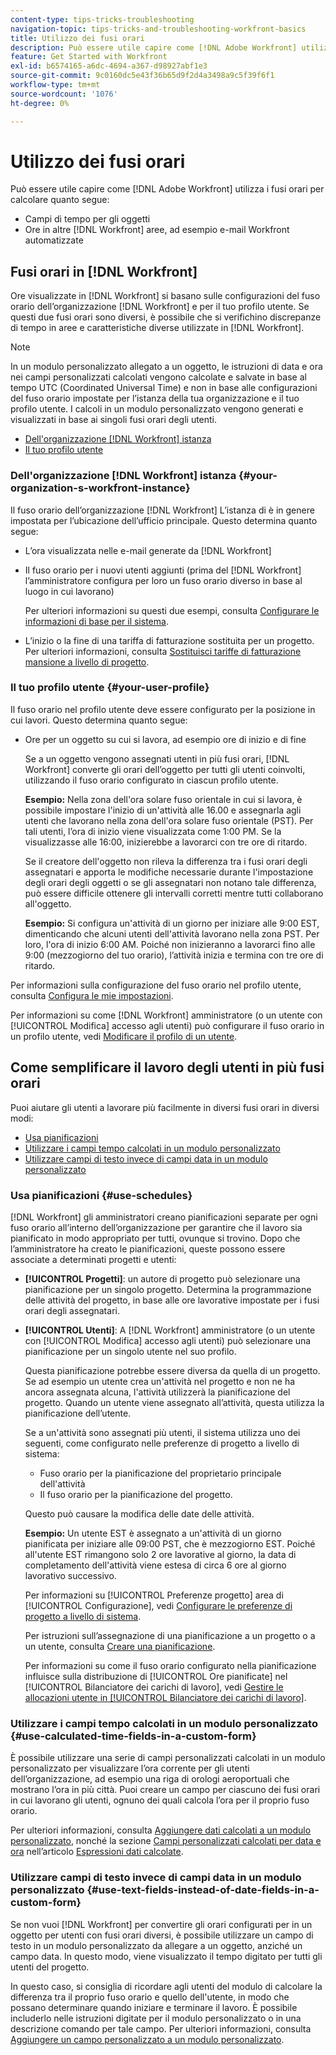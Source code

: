 ```yaml
---
content-type: tips-tricks-troubleshooting
navigation-topic: tips-tricks-and-troubleshooting-workfront-basics
title: Utilizzo dei fusi orari
description: Può essere utile capire come [!DNL Adobe Workfront] utilizza i fusi orari per calcolare i campi di tempo per gli oggetti e gli orari in altre aree, ad esempio le e-mail.
feature: Get Started with Workfront
exl-id: b6574165-a6dc-4694-a367-d98927abf1e3
source-git-commit: 9c0160dc5e43f36b65d9f2d4a3498a9c5f39f6f1
workflow-type: tm+mt
source-wordcount: '1076'
ht-degree: 0%

---
```


# Utilizzo dei fusi orari

Può essere utile capire come [!DNL Adobe Workfront] utilizza i fusi orari per calcolare quanto segue:

* Campi di tempo per gli oggetti
* Ore in altre [!DNL Workfront] aree, ad esempio e-mail Workfront automatizzate

## Fusi orari in [!DNL Workfront]

Ore visualizzate in [!DNL Workfront] si basano sulle configurazioni del fuso orario dell’organizzazione [!DNL Workfront] e per il tuo profilo utente. Se questi due fusi orari sono diversi, è possibile che si verifichino discrepanze di tempo in aree e caratteristiche diverse utilizzate in [!DNL Workfront].

>[!NOTE]
>
>In un modulo personalizzato allegato a un oggetto, le istruzioni di data e ora nei campi personalizzati calcolati vengono calcolate e salvate in base al tempo UTC (Coordinated Universal Time) e non in base alle configurazioni del fuso orario impostate per l’istanza della tua organizzazione e il tuo profilo utente. I calcoli in un modulo personalizzato vengono generati e visualizzati in base ai singoli fusi orari degli utenti.

* [Dell&#39;organizzazione [!DNL Workfront] istanza](#your-organization-s-workfront-instance)
* [Il tuo profilo utente](#your-user-profile)

### Dell&#39;organizzazione [!DNL Workfront] istanza {#your-organization-s-workfront-instance}

Il fuso orario dell’organizzazione [!DNL Workfront] L’istanza di è in genere impostata per l’ubicazione dell’ufficio principale. Questo determina quanto segue:

* L’ora visualizzata nelle e-mail generate da [!DNL Workfront]
* Il fuso orario per i nuovi utenti aggiunti (prima del [!DNL Workfront] l’amministratore configura per loro un fuso orario diverso in base al luogo in cui lavorano)

   Per ulteriori informazioni su questi due esempi, consulta [Configurare le informazioni di base per il sistema](../../administration-and-setup/get-started-wf-administration/configure-basic-info.md).

* L’inizio o la fine di una tariffa di fatturazione sostituita per un progetto. Per ulteriori informazioni, consulta [Sostituisci tariffe di fatturazione mansione a livello di progetto](../../manage-work/projects/project-finances/override-job-role-billing-rates-at-the-project-level.md).

### Il tuo profilo utente {#your-user-profile}

Il fuso orario nel profilo utente deve essere configurato per la posizione in cui lavori. Questo determina quanto segue:

<!--
* The time shown in your outgoing [!DNL Workfront] email messages
[NOTE FROM LISA: Saeid that dates/times shown in emails are more complicated than how it is described in the article so we decided to comment out this line.]
-->
* Ore per un oggetto su cui si lavora, ad esempio ore di inizio e di fine

   Se a un oggetto vengono assegnati utenti in più fusi orari, [!DNL Workfront] converte gli orari dell’oggetto per tutti gli utenti coinvolti, utilizzando il fuso orario configurato in ciascun profilo utente.

   **Esempio:** Nella zona dell&#39;ora solare fuso orientale in cui si lavora, è possibile impostare l&#39;inizio di un&#39;attività alle 16.00 e assegnarla agli utenti che lavorano nella zona dell&#39;ora solare fuso orientale (PST). Per tali utenti, l’ora di inizio viene visualizzata come 1:00 PM. Se la visualizzasse alle 16:00, inizierebbe a lavorarci con tre ore di ritardo.

   Se il creatore dell&#39;oggetto non rileva la differenza tra i fusi orari degli assegnatari e apporta le modifiche necessarie durante l&#39;impostazione degli orari degli oggetti o se gli assegnatari non notano tale differenza, può essere difficile ottenere gli intervalli corretti mentre tutti collaborano all&#39;oggetto.

   **Esempio:** Si configura un&#39;attività di un giorno per iniziare alle 9:00 EST, dimenticando che alcuni utenti dell&#39;attività lavorano nella zona PST. Per loro, l&#39;ora di inizio 6:00 AM. Poiché non inizieranno a lavorarci fino alle 9:00 (mezzogiorno del tuo orario), l’attività inizia e termina con tre ore di ritardo.

Per informazioni sulla configurazione del fuso orario nel profilo utente, consulta [Configura le mie impostazioni](../../workfront-basics/manage-your-account-and-profile/configuring-your-user-profile/configure-my-settings.md).

Per informazioni su come [!DNL Workfront] amministratore (o un utente con [!UICONTROL Modifica] accesso agli utenti) può configurare il fuso orario in un profilo utente, vedi [Modificare il profilo di un utente](../../administration-and-setup/add-users/create-and-manage-users/edit-a-users-profile.md).

## Come semplificare il lavoro degli utenti in più fusi orari

Puoi aiutare gli utenti a lavorare più facilmente in diversi fusi orari in diversi modi:

* [Usa pianificazioni](#use-schedules)
* [Utilizzare i campi tempo calcolati in un modulo personalizzato](#use-calculated-time-fields-in-a-custom-form)
* [Utilizzare campi di testo invece di campi data in un modulo personalizzato](#use-text-fields-instead-of-date-fields-in-a-custom-form)

### Usa pianificazioni {#use-schedules}

[!DNL Workfront] gli amministratori creano pianificazioni separate per ogni fuso orario all’interno dell’organizzazione per garantire che il lavoro sia pianificato in modo appropriato per tutti, ovunque si trovino. Dopo che l’amministratore ha creato le pianificazioni, queste possono essere associate a determinati progetti e utenti:

* **[!UICONTROL Progetti]**: un autore di progetto può selezionare una pianificazione per un singolo progetto. Determina la programmazione delle attività del progetto, in base alle ore lavorative impostate per i fusi orari degli assegnatari.
* **[!UICONTROL Utenti]**: A [!DNL Workfront] amministratore (o un utente con [!UICONTROL Modifica] accesso agli utenti) può selezionare una pianificazione per un singolo utente nel suo profilo.

   Questa pianificazione potrebbe essere diversa da quella di un progetto. Se ad esempio un utente crea un&#39;attività nel progetto e non ne ha ancora assegnata alcuna, l&#39;attività utilizzerà la pianificazione del progetto. Quando un utente viene assegnato all’attività, questa utilizza la pianificazione dell’utente.

   Se a un&#39;attività sono assegnati più utenti, il sistema utilizza uno dei seguenti, come configurato nelle preferenze di progetto a livello di sistema:

   * Fuso orario per la pianificazione del proprietario principale dell&#39;attività
   * Il fuso orario per la pianificazione del progetto.

   Questo può causare la modifica delle date delle attività.

   **Esempio:** Un utente EST è assegnato a un&#39;attività di un giorno pianificata per iniziare alle 09:00 PST, che è mezzogiorno EST. Poiché all&#39;utente EST rimangono solo 2 ore lavorative al giorno, la data di completamento dell&#39;attività viene estesa di circa 6 ore al giorno lavorativo successivo.

   Per informazioni su [!UICONTROL Preferenze progetto] area di [!UICONTROL Configurazione], vedi [Configurare le preferenze di progetto a livello di sistema](../../administration-and-setup/set-up-workfront/configure-system-defaults/set-project-preferences.md).

   Per istruzioni sull’assegnazione di una pianificazione a un progetto o a un utente, consulta [Creare una pianificazione](../../administration-and-setup/set-up-workfront/configure-timesheets-schedules/create-schedules.md).

   Per informazioni su come il fuso orario configurato nella pianificazione influisce sulla distribuzione di [!UICONTROL Ore pianificate] nel [!UICONTROL Bilanciatore dei carichi di lavoro], vedi [Gestire le allocazioni utente in [!UICONTROL Bilanciatore dei carichi di lavoro]](../../resource-mgmt/workload-balancer/manage-user-allocations-workload-balancer.md).


### Utilizzare i campi tempo calcolati in un modulo personalizzato {#use-calculated-time-fields-in-a-custom-form}

È possibile utilizzare una serie di campi personalizzati calcolati in un modulo personalizzato per visualizzare l’ora corrente per gli utenti dell’organizzazione, ad esempio una riga di orologi aeroportuali che mostrano l’ora in più città. Puoi creare un campo per ciascuno dei fusi orari in cui lavorano gli utenti, ognuno dei quali calcola l’ora per il proprio fuso orario.

Per ulteriori informazioni, consulta [Aggiungere dati calcolati a un modulo personalizzato](../../administration-and-setup/customize-workfront/create-manage-custom-forms/add-calculated-data-to-custom-form.md), nonché la sezione [Campi personalizzati calcolati per data e ora](../../reports-and-dashboards/reports/calc-cstm-data-reports/calculated-data-expressions.md#date) nell’articolo [Espressioni dati calcolate](../../reports-and-dashboards/reports/calc-cstm-data-reports/calculated-data-expressions.md).

### Utilizzare campi di testo invece di campi data in un modulo personalizzato {#use-text-fields-instead-of-date-fields-in-a-custom-form}

Se non vuoi [!DNL Workfront] per convertire gli orari configurati per in un oggetto per utenti con fusi orari diversi, è possibile utilizzare un campo di testo in un modulo personalizzato da allegare a un oggetto, anziché un campo data. In questo modo, viene visualizzato il tempo digitato per tutti gli utenti del progetto.

In questo caso, si consiglia di ricordare agli utenti del modulo di calcolare la differenza tra il proprio fuso orario e quello dell&#39;utente, in modo che possano determinare quando iniziare e terminare il lavoro. È possibile includerlo nelle istruzioni digitate per il modulo personalizzato o in una descrizione comando per tale campo. Per ulteriori informazioni, consulta [Aggiungere un campo personalizzato a un modulo personalizzato](../../administration-and-setup/customize-workfront/create-manage-custom-forms/add-a-custom-field-to-a-custom-form.md).
